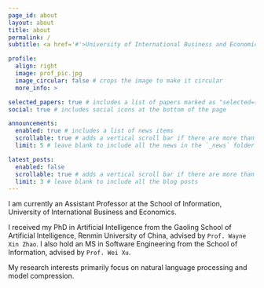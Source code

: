 ```yaml
---
page_id: about
layout: about
title: about
permalink: /
subtitle: <a href='#'>University of International Business and Economics</a>.

profile:
  align: right
  image: prof_pic.jpg
  image_circular: false # crops the image to make it circular
  more_info: >

selected_papers: true # includes a list of papers marked as "selected={true}"
social: true # includes social icons at the bottom of the page

announcements:
  enabled: true # includes a list of news items
  scrollable: true # adds a vertical scroll bar if there are more than 3 news items
  limit: 5 # leave blank to include all the news in the `_news` folder

latest_posts:
  enabled: false
  scrollable: true # adds a vertical scroll bar if there are more than 3 new posts items
  limit: 3 # leave blank to include all the blog posts
---
```


<!-- 在这里写你的个人简介。向世界介绍你自己。你可以链接到你喜欢的网站。你也可以放一张照片，代码已经准备好了，只需要将你的照片命名为 `prof_pic.jpg` 并放在 `img/` 文件夹中。 -->

I am currently an Assistant Professor at the School of Information, University of International Business and Economics.

I received my PhD in Artificial Intelligence from the Gaoling School of Artificial Intelligence, Renmin University of China, advised by `Prof. Wayne Xin Zhao`. I also hold an MS in Software Engineering from the School of Information, advised by `Prof. Wei Xu`.

My research interests primarily focus on natural language processing and model compression.

<!-- 把你的地址/邮箱/其他信息放在照片下方。你也可以通过编辑 `_pages/about.md` 的 YAML 头部中的 `profile` 属性来禁用这些元素。编辑 `_bibliography/papers.bib`，Jekyll 会自动渲染你的[出版物页面](/multi-language-al-folio/publications/)。 -->

<!-- 也链接到你的社交媒体。这个主题设置为使用 [Font Awesome 图标](https://fontawesome.com/) 和 [Academicons](https://jpswalsh.github.io/academicons/)，如下所示。添加你的 Facebook、Twitter、LinkedIn、Google Scholar，或者禁用它们。 -->
